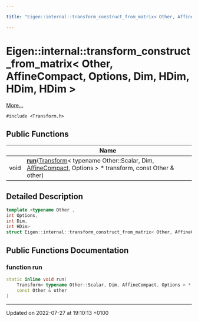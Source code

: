 ```yaml
---

title: "Eigen::internal::transform_construct_from_matrix< Other, AffineCompact, Options, Dim, HDim, HDim, HDim >"

---
```


# Eigen::internal::transform_construct_from_matrix< Other, AffineCompact, Options, Dim, HDim, HDim, HDim >



 [More...](#detailed-description)


`#include <Transform.h>`

## Public Functions

|                | Name           |
| -------------- | -------------- |
| void | **[run](http://example.org/classes/structeigen_1_1internal_1_1transform__construct__from__matrix_3_01other_00_01affinecompact_00/#function-run)**(<a href="http://example.org/classes/classeigen_1_1transform/">Transform</a>< typename Other::Scalar, Dim, <a href="http://example.org/namespaces/namespaceeigen/#enumvalue-affinecompact">AffineCompact</a>, Options > * transform, const Other & other) |

## Detailed Description

```cpp
template <typename Other ,
int Options,
int Dim,
int HDim>
struct Eigen::internal::transform_construct_from_matrix< Other, AffineCompact, Options, Dim, HDim, HDim, HDim >;
```

## Public Functions Documentation

### function run

```cpp
static inline void run(
    Transform< typename Other::Scalar, Dim, AffineCompact, Options > * transform,
    const Other & other
)
```


-------------------------------

Updated on 2022-07-27 at 19:10:13 +0100